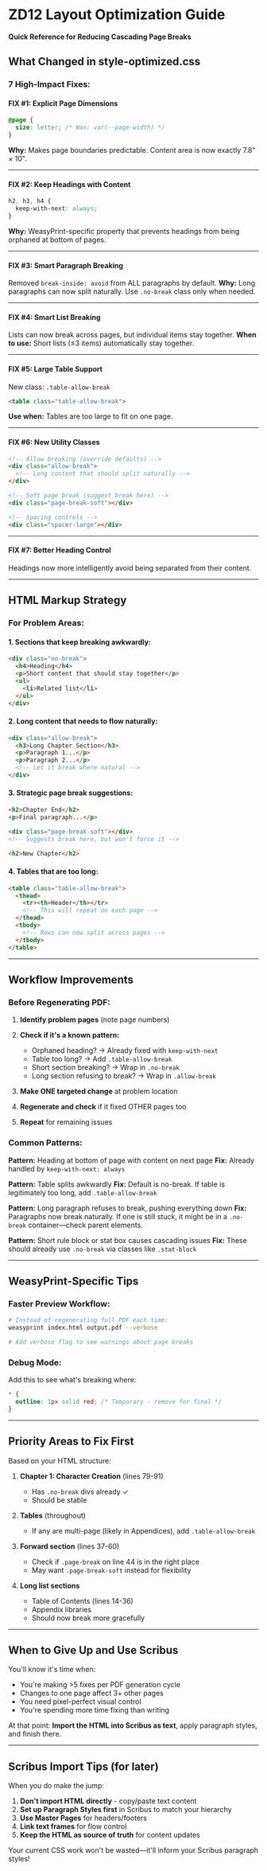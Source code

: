 # ZD12 Layout Optimization Guide
**Quick Reference for Reducing Cascading Page Breaks**

## What Changed in style-optimized.css

### 7 High-Impact Fixes:

#### FIX #1: Explicit Page Dimensions
```css
@page {
  size: letter; /* Was: var(--page-width) */
}
```
**Why:** Makes page boundaries predictable. Content area is now exactly 7.8" × 10".

---

#### FIX #2: Keep Headings with Content
```css
h2, h3, h4 {
  keep-with-next: always;
}
```
**Why:** WeasyPrint-specific property that prevents headings from being orphaned at bottom of pages.

---

#### FIX #3: Smart Paragraph Breaking
Removed `break-inside: avoid` from ALL paragraphs by default.
**Why:** Long paragraphs can now split naturally. Use `.no-break` class only when needed.

---

#### FIX #4: Smart List Breaking
Lists can now break across pages, but individual items stay together.
**When to use:** Short lists (≤3 items) automatically stay together.

---

#### FIX #5: Large Table Support
New class: `.table-allow-break`
```html
<table class="table-allow-break">
```
**Use when:** Tables are too large to fit on one page.

---

#### FIX #6: New Utility Classes
```html
<!-- Allow breaking (override defaults) -->
<div class="allow-break">
  <!-- Long content that should split naturally -->
</div>

<!-- Soft page break (suggest break here) -->
<div class="page-break-soft"></div>

<!-- Spacing controls -->
<div class="spacer-large"></div>
```

---

#### FIX #7: Better Heading Control
Headings now more intelligently avoid being separated from their content.

---

## HTML Markup Strategy

### For Problem Areas:

#### 1. **Sections that keep breaking awkwardly:**
```html
<div class="no-break">
  <h4>Heading</h4>
  <p>Short content that should stay together</p>
  <ul>
    <li>Related list</li>
  </ul>
</div>
```

#### 2. **Long content that needs to flow naturally:**
```html
<div class="allow-break">
  <h3>Long Chapter Section</h3>
  <p>Paragraph 1...</p>
  <p>Paragraph 2...</p>
  <!-- Let it break where natural -->
</div>
```

#### 3. **Strategic page break suggestions:**
```html
<h2>Chapter End</h2>
<p>Final paragraph...</p>

<div class="page-break-soft"></div>
<!-- Suggests break here, but won't force it -->

<h2>New Chapter</h2>
```

#### 4. **Tables that are too long:**
```html
<table class="table-allow-break">
  <thead>
    <tr><th>Header</th></tr>
    <!-- This will repeat on each page -->
  </thead>
  <tbody>
    <!-- Rows can now split across pages -->
  </tbody>
</table>
```

---

## Workflow Improvements

### Before Regenerating PDF:

1. **Identify problem pages** (note page numbers)
2. **Check if it's a known pattern:**
   - Orphaned heading? → Already fixed with `keep-with-next`
   - Table too long? → Add `.table-allow-break`
   - Short section breaking? → Wrap in `.no-break`
   - Long section refusing to break? → Wrap in `.allow-break`

3. **Make ONE targeted change** at problem location
4. **Regenerate and check** if it fixed OTHER pages too
5. **Repeat** for remaining issues

### Common Patterns:

**Pattern:** Heading at bottom of page with content on next page
**Fix:** Already handled by `keep-with-next: always`

**Pattern:** Table splits awkwardly
**Fix:** Default is no-break. If table is legitimately too long, add `.table-allow-break`

**Pattern:** Long paragraph refuses to break, pushing everything down
**Fix:** Paragraphs now break naturally. If one is still stuck, it might be in a `.no-break` container—check parent elements.

**Pattern:** Short rule block or stat box causes cascading issues
**Fix:** These should already use `.no-break` via classes like `.stat-block`

---

## WeasyPrint-Specific Tips

### Faster Preview Workflow:
```bash
# Instead of regenerating full PDF each time:
weasyprint index.html output.pdf --verbose

# Add verbose flag to see warnings about page breaks
```

### Debug Mode:
Add this to see what's breaking where:
```css
* {
  outline: 1px solid red; /* Temporary - remove for final */
}
```

---

## Priority Areas to Fix First

Based on your HTML structure:

1. **Chapter 1: Character Creation** (lines 79-91)
   - Has `.no-break` divs already ✓
   - Should be stable

2. **Tables** (throughout)
   - If any are multi-page (likely in Appendices), add `.table-allow-break`

3. **Forward section** (lines 37-60)
   - Check if `.page-break` on line 44 is in the right place
   - May want `.page-break-soft` instead for flexibility

4. **Long list sections**
   - Table of Contents (lines 14-36)
   - Appendix libraries
   - Should now break more gracefully

---

## When to Give Up and Use Scribus

You'll know it's time when:
- You're making >5 fixes per PDF generation cycle
- Changes to one page affect 3+ other pages
- You need pixel-perfect visual control
- You're spending more time fixing than writing

At that point: **Import the HTML into Scribus as text**, apply paragraph styles, and finish there.

---

## Scribus Import Tips (for later)

When you do make the jump:

1. **Don't import HTML directly** - copy/paste text content
2. **Set up Paragraph Styles first** in Scribus to match your hierarchy
3. **Use Master Pages** for headers/footers
4. **Link text frames** for flow control
5. **Keep the HTML as source of truth** for content updates

Your current CSS work won't be wasted—it'll inform your Scribus paragraph styles!
